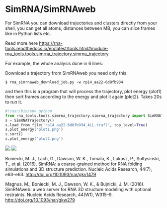 # SimRNA/SimRNAweb

For SimRNA you can download trajectories and clusters directly from your shell, you can get all atoms, distances between MB, you can slice frames like in Python lists etc.

Read more here <https://rna-tools.readthedocs.io/en/latest/tools.html#module-rna_tools.tools.simrna_trajectory.simrna_trajectory>

For example, the whole analysis done in 6 lines:

Download a trajectory from SimRNAweb you need only this:
```
$ rna_simrnaweb_download_job.py -w rp14_aa22-6d8fb934
```

and then this is a program that will process the trajectory, plot energy (plot1) then sort frames according to the energy and plot it again (plot2). Takes 20s to run it.

```python
#!/usr/bin/env python
from rna_tools.tools.simrna_trajectory.simrna_trajectory import SimRNATrajectory
s = SimRNATrajectory()
s.load_from_file('rp14_aa22-6d8fb934_ALL.trafl', top_level=True)
s.plot_energy('plot1.png')
s.sort()
s.plot_energy('plot2.png')
```

![](imgs/plot1.png) ![](imgs/plot2.png)

Boniecki, M. J., Lach, G., Dawson, W. K., Tomala, K., Lukasz, P., Soltysinski, T., et al. (2016). SimRNA: a coarse-grained method for RNA folding simulations and 3D structure prediction. Nucleic Acids Research, 44(7), e63–e63. http://doi.org/10.1093/nar/gkv1479

Magnus, M., Boniecki, M. J., Dawson, W. K., & Bujnicki, J. M. (2016). SimRNAweb: a web server for RNA 3D structure modeling with optional restraints. Nucleic Acids Research, 44(W1), W315–9. http://doi.org/10.1093/nar/gkw279
